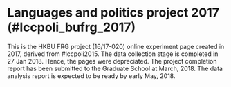 # Languages and politics project 2017 (#lccpoli_bufrg_2017) 
This is the HKBU FRG project (16/17-020) online experiment page created in 2017, derived from #lccpoli2015. 
The data collection stage is completed in 27 Jan 2018. Hence, the pages were depreciated. 
The project completion report has been submitted to the Graduate School at March, 2018. The data analysis report is expected to be ready by early May, 2018. 
